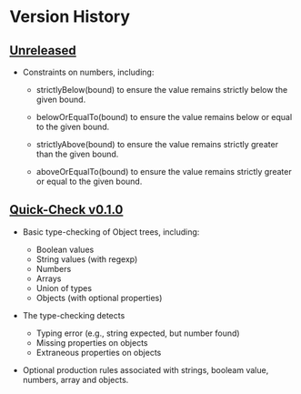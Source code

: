 # Version History

## [Unreleased][unreleased]

-   Constraints on numbers, including:

    -   strictlyBelow(bound) to ensure the value remains strictly below
        the given bound.

    -   belowOrEqualTo(bound) to ensure the value remains below or
        equal to the given bound.

    -   strictlyAbove(bound) to ensure the value remains strictly
        greater than the given bound.

    -   aboveOrEqualTo(bound) to ensure the value remains strictly
        greater or equal to the given bound.


## [Quick-Check v0.1.0][v0.1.0]

-   Basic type-checking of Object trees, including:

    -   Boolean values
    -   String values (with regexp)
    -   Numbers
    -   Arrays
    -   Union of types
    -   Objects (with optional properties)

-   The type-checking detects

    -   Typing error (e.g., string expected, but number found)
    -   Missing properties on objects
    -   Extraneous properties on objects

-   Optional production rules associated with strings, booleam value,
    numbers, array and objects.

[unreleased]: https://github.com/fchauvel/quick-check/compare/v0.1.0..dev

[v0.1.0]: https://github.com/fchauvel/quick-check/compare/v0.1.0..dev
